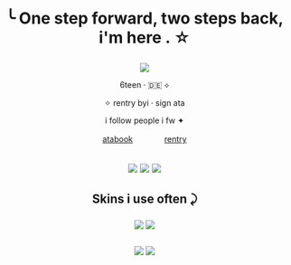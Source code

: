 # <p align="center"> ╰  One step forward, two steps back, i'm here . ☆

<p align="center"> <img src="https://64.media.tumblr.com/54e817b99d06ec38256cd6c6b661fdb0/ba87986006898c04-8b/s2048x3072/27ab4cc0018fd196ee1c716a4d996c197af4ba11.pnj">
  
<p align="center">  6teen · 🇩🇪 ⟡     
<p align="center">✧ rentry byi · sign ata
<p align="center"> i follow people i fw ✦ 
<p align="center"> <a href="https://superfgt.atabook.org">atabook</a>　　　　<a href="https://rentry.co/superfgt">rentry</a> <br>

<h2

<p align="center"> <img src= "https://64.media.tumblr.com/8ae7e7d2ccfdb6387f745b78f679bfde/3911cafc8a6a674c-2f/s100x200/39c52ed5f07ed805a802c3179254fd7354e211d0.gifv">
<img src= "https://64.media.tumblr.com/6d0138584ba7f315487b2c068552c60e/3911cafc8a6a674c-a0/s100x200/0a352697d62dafe4272948962a9aa5bafa087837.gifv">
<img src= "https://64.media.tumblr.com/cc46789a6d8ecbce30b58fbd696b9d5e/3911cafc8a6a674c-9a/s100x200/c4590f6013127fa778c743dd16cb15d133cb3964.gifv">

<h2 p align="center"> Skins i use often ⤸
  
<p align="center"> <img src= "https://64.media.tumblr.com/65dd3e0cb7dc8062e0d44bf2f12dde57/6310daeff235a1e4-4b/s250x400/766b0cb02975aa3a8f58a18cf22689512d980652.gifv"> <img src= "https://64.media.tumblr.com/b6dc7abe47c422714259c54ac0612d94/6310daeff235a1e4-27/s250x400/fbb9d6d941e3c22ea42432e16226b60da514af80.gifv"> 

  <p align="center"> <img src= "https://64.media.tumblr.com/f51485a4f3cd7488e3032fee1cf5297e/6310daeff235a1e4-a4/s250x400/37c6feb19a75e46a60f7012db057774c952270c8.gifv"> <img src= "https://64.media.tumblr.com/0310696524b1968285c3a921df66aeb2/6310daeff235a1e4-3d/s250x400/4fb82208752b2a84b5abd7d9d2fcb37b0da0efe1.gifv">  
